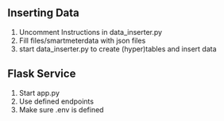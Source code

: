 ## Inserting Data

1. Uncomment Instructions in data_inserter.py
2. Fill files/smartmeterdata with json files
3. start data_inserter.py to create (hyper)tables and insert data

## Flask Service
1. Start app.py
2. Use defined endpoints
3. Make sure .env is defined


